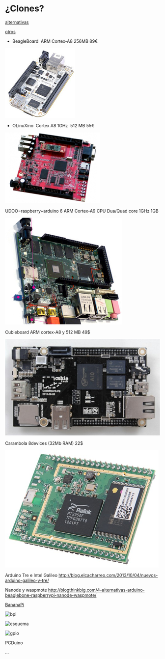 # ¿Clones?


[alternativas](http://blogthinkbig.com/alternativas-raspberry-pi/)

[otros](http://en.wikipedia.org/wiki/Raspberry_Pi#See_also)


* BeagleBoard  ARM Cortex-A8 256MB 89€

![beagle](./imagenes/Beagle.png)


* OLinuXino  Cortex A8 1GHz  512 MB 55€

![Olixunio](./imagenes/Olinuxino.png)

 
UDOO=raspberry+arduino
6 ARM Cortex-A9 CPU Dua/Quad core 1GHz
1GB

![udoo](./imagenes/UDOO.png)

Cubieboard ARM cortex-A8 y 512 MB 49$

![Cubieboard](./imagenes/Cubbieboard.png)
 
Carambola 8devices (32Mb RAM) 22$

![Carambola](./imagenes/carambola.png)

Arduino Tre e Intel Galileo
http://blog.elcacharreo.com/2013/10/04/nuevos-arduino-galileo-y-tre/

Nanode y waspmote
http://blogthinkbig.com/4-alternativas-arduino-beaglebone-raspberrypi-nanode-waspmote/

[BananaPi](http://www.bananapi.org/)

![bpi](http://3.bp.blogspot.com/-GoEelIoko-w/U2h3F0qXJJI/AAAAAAAAA1M/1XcSOrhLnlk/s1600/BananaPi-A+45degree.jpg)

![esquema](http://1.bp.blogspot.com/-azSvZIIpG34/U8jNKCkvGsI/AAAAAAAAAro/stwR2lJqlnI/s1600/Banana-pi-%E6%AD%A3%E9%9D%A2.png)

![gpio](http://3.bp.blogspot.com/-t3ox6yvnWXw/U2h33S-_sGI/AAAAAAAAA1s/LwXUm6z7AmM/s1600/26pins-header.png)

PCDuino

...